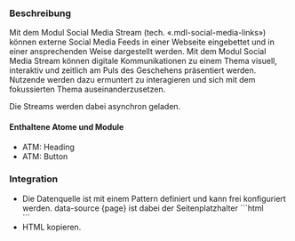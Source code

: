 ### Beschreibung
 
Mit dem Modul Social Media Stream (tech. «.mdl-social-media-links») können externe Social Media Feeds in einer Webseite eingebettet und in einer ansprechenden Weise dargestellt werden. Mit dem Modul Social Media Stream können digitale Kommunikationen zu einem Thema visuell, interaktiv und zeitlich am Puls des Geschehens präsentiert werden. Nutzende werden dazu ermuntert zu interagieren und sich mit dem fokussierten Thema auseinanderzusetzen.
 
Die Streams werden dabei asynchron geladen.
 
#### Enthaltene Atome und Module
* ATM: Heading
* ATM: Button

### Integration
<ul>
<li>Die Datenquelle ist mit einem Pattern definiert und kann frei konfiguriert werden. data-source
{page} ist dabei der Seitenplatzhalter
```html
<div class="mdl-social-media-stream" data-init="socialMediaStream" data-source="/mocks/modules/social_media_stream/social_media_stream.json?page={page}">
```

<li>HTML kopieren.
</ul>